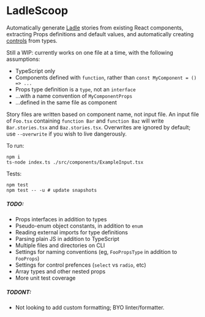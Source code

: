 # LadleScoop

Automatically generate [Ladle](https://ladle.dev) stories from existing React components, extracting Props definitions and default values, and automatically creating [controls](https://ladle.dev/docs/controls) from types.

Still a WIP: currently works on one file at a time, with the following assumptions:
- TypeScript only
- Components defined with `function`, rather than `const MyComponent = () => ...`
- Props type definition is a `type`, not an `interface`
- ...with a name convention of `MyComponentProps`
- ...defined in the same file as component

Story files are written based on component name, not input file. An input file of `Foo.tsx` containing `function Bar` and `function Baz` will write `Bar.stories.tsx` and `Baz.stories.tsx`. Overwrites are ignored by default; use `--overwrite` if you wish to live dangerously.

To run:
```
npm i
ts-node index.ts ./src/components/ExampleInput.tsx
```

Tests:
```
npm test
npm test -- -u # update snapshots
```

##### TODO:
- Props interfaces in addition to types
- Pseudo-enum object constants, in addition to `enum`
- Reading external imports for type definitions
- Parsing plain JS in addition to TypeScript
- Multiple files and directories on CLI
- Settings for naming conventions (eg, `FooPropsType` in addition to `FooProps`)
- Settings for control prefences (`select` vs `radio`, etc)
- Array types and other nested props
- More unit test coverage

##### TODONT:
- Not looking to add custom formatting; BYO linter/formatter.
